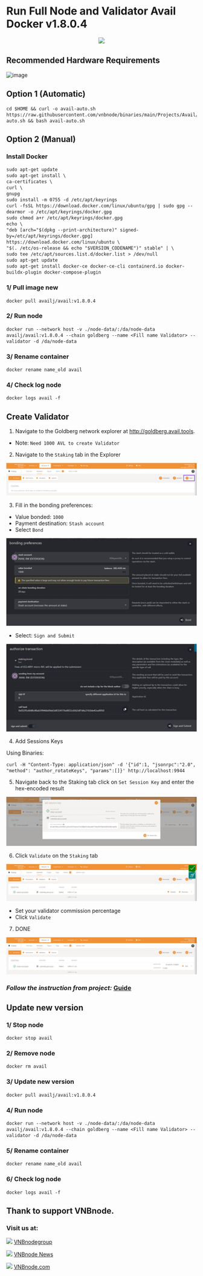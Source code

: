 # Run Full Node and Validator Avail Docker v1.8.0.4
<p align="center">
  <img height="100" height="auto" src="https://github.com/vnbnode/binaries/blob/main/Projects/Avail/avail.png?raw=true">
</p>

## Recommended Hardware Requirements 
![image](https://github.com/vnbnode/VNBnode-Guides/assets/76662222/7449170a-c03a-4502-8ffb-26455e413e33)

## Option 1 (Automatic)
```
cd $HOME && curl -o avail-auto.sh https://raw.githubusercontent.com/vnbnode/binaries/main/Projects/Avail/avail-auto.sh && bash avail-auto.sh
```
## Option 2 (Manual)

### Install Docker
```
sudo apt-get update
sudo apt-get install \
ca-certificates \
curl \
gnupg
sudo install -m 0755 -d /etc/apt/keyrings
curl -fsSL https://download.docker.com/linux/ubuntu/gpg | sudo gpg --dearmor -o /etc/apt/keyrings/docker.gpg
sudo chmod a+r /etc/apt/keyrings/docker.gpg
echo \
"deb [arch="$(dpkg --print-architecture)" signed-by=/etc/apt/keyrings/docker.gpg] https://download.docker.com/linux/ubuntu \
"$(. /etc/os-release && echo "$VERSION_CODENAME")" stable" | \
sudo tee /etc/apt/sources.list.d/docker.list > /dev/null
sudo apt-get update
sudo apt-get install docker-ce docker-ce-cli containerd.io docker-buildx-plugin docker-compose-plugin
```

### 1/ Pull image new 
```
docker pull availj/avail:v1.8.0.4
```
### 2/ Run node
```
docker run --network host -v ./node-data/:/da/node-data availj/avail:v1.8.0.4 --chain goldberg --name <Fill name Validator> --validator -d /da/node-data
```
### 3/ Rename container
```
docker rename name_old avail
```
### 4/ Check log node
```
docker logs avail -f
```
## Create Validator
1. Navigate to the Goldberg network explorer at http://goldberg.avail.tools.
* Note: `Need 1000 AVL to create Validator`
2. Navigate to the `Staking` tab in the Explorer

![Alt text](image.png)

3. Fill in the bonding preferences:
- Value bonded: `1000`
- Payment destination: `Stash account` 
- Select `Bond`

![Alt text](image-1.png)
- Select: `Sign and Submit`

![Alt text](image-2.png)

4. Add Sessions Keys

Using Binaries:
```
curl -H "Content-Type: application/json" -d '{"id":1, "jsonrpc":"2.0", "method": "author_rotateKeys", "params":[]}' http://localhost:9944
```
5. Navigate back to the Staking tab click on `Set Session Key` and enter the hex-encoded result

![Alt text](image-3.png)

6. Click `Validate` on the `Staking` tab

![Alt text](image-4.png)
- Set your validator commission percentage
- Click `Validate`
7. DONE

![Alt text](image-5.png)

### *Follow the instruction from project:* [Guide](https://docs.availproject.org/operate/validator/staking/)

## Update new version

### 1/ Stop node
```
docker stop avail
```
### 2/ Remove node
```
docker rm avail
```
### 3/ Update new version
```
docker pull availj/avail:v1.8.0.4
```
### 4/ Run node
```
docker run --network host -v ./node-data/:/da/node-data availj/avail:v1.8.0.4 --chain goldberg --name <Fill name Validator> --validator -d /da/node-data
```
### 5/ Rename container
```
docker rename name_old avail
```
### 6/ Check log node
```
docker logs avail -f
```
## Thank to support VNBnode.
### Visit us at:

<img src="https://user-images.githubusercontent.com/50621007/183283867-56b4d69f-bc6e-4939-b00a-72aa019d1aea.png" width="30"/> <a href="https://t.me/VNBnodegroup" target="_blank">VNBnodegroup</a>

<img src="https://user-images.githubusercontent.com/50621007/183283867-56b4d69f-bc6e-4939-b00a-72aa019d1aea.png" width="30"/> <a href="https://t.me/Vnbnode" target="_blank">VNBnode News</a>

<img src="https://github.com/vnbnode/binaries/blob/main/Logo/VNBnode.jpg" width="30"/> <a href="https://VNBnode.com" target="_blank">VNBnode.com</a>

